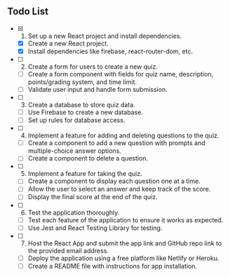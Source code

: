 ## Todo List

- [x] 1. Set up a new React project and install dependencies.

  - [x] Create a new React project.
  - [x] Install dependencies like firebase, react-router-dom, etc.

- [ ] 2. Create a form for users to create a new quiz.

  - [ ] Create a form component with fields for quiz name, description, points/grading system, and time limit.
  - [ ] Validate user input and handle form submission.

- [ ] 3. Create a database to store quiz data.

  - [ ] Use Firebase to create a new database.
  - [ ] Set up rules for database access.

- [ ] 4. Implement a feature for adding and deleting questions to the quiz.

  - [ ] Create a component to add a new question with prompts and multiple-choice answer options.
  - [ ] Create a component to delete a question.

- [ ] 5. Implement a feature for taking the quiz.

  - [ ] Create a component to display each question one at a time.
  - [ ] Allow the user to select an answer and keep track of the score.
  - [ ] Display the final score at the end of the quiz.

- [ ] 6. Test the application thoroughly.

  - [ ] Test each feature of the application to ensure it works as expected.
  - [ ] Use Jest and React Testing Library for testing.

- [ ] 7. Host the React App and submit the app link and GitHub repo link to the provided email address.
  - [ ] Deploy the application using a free platform like Netlify or Heroku.
  - [ ] Create a README file with instructions for app installation.
